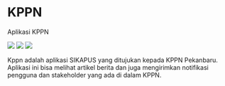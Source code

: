 # KPPN
Aplikasi KPPN
<br>

<img src="https://lh3.googleusercontent.com/4eQ5V4c57SEFgsZL8eoAJH0fCkRn_O86NaGFzutCltu7dcBa1yWq1EP_umALp0byMMv3DZJPvITG-2SJD-ThBFkfIKr6Oht2hRRunKmQDENfE40xa-NQnWkEx-QBbBC5AXBE1RmNXYBLbGw-HjGdJWnalVNUFTO7Ln1rRLpruMl1RyCNAAdS_Lqlw5AK7i71sgJha3bus0OYmPAmisDeZYIY0te5jOx-rK2GErjfZOfbUyaBjB8X9puTgHHMAnoiNDyW09JT-eajzaLkkjPTBF0W3lleaC1txJrhJuzKbdWR140zsxr9adLddSerJbgW3UHgFYo2lP6KKdwfsJSDuMQ4YUHje-eBte5kGU_rbZ9Tg-4tmO7tvy0ts1QdINXcqRX6WtqLkioUKbT37jhMCNCiyXIDdSnyWIWC7QNTx-KeY7ByqMhaE0vZteqoXz-JnP2Gm0M4rvTOW7NLFKiivnQg8ABtlp4i2q407yLd2deQP1k-r8Bk9rjIAjs7LVafzktFDfNxWZlVFO_kP_McFgrrBcEjPvZ10_eOeAOz1xwXW94VYYcfq2di5GXlNsgRxbBhhjUbP1ybRgqrZW4l6XBJzcdwNpd4Pk41mlo=w364-h647-no">
<img src="https://lh3.googleusercontent.com/xkICf4ye4tfViGkAHMbWWNzHBsq8h2mFPWX6kVGLk-j1TpkemxBx8QzoM1nbKs_1p_PJ-6UVBEvhNq2zmU1O1HJ-CVR2qlemNTuARYWuS9YhOO6RZEAKrXAhBFB0wK5iWYuTaARQb5Af_8tmMvxmcwyjabNTnF0rvSEVKqoBf8NXMZ0hY-PuupTvanO-WtA4TBUjSJZfMFzWLnajmx0SKGEDg4-rS8uwQiKXW75UrLT9QqeYaPwZnrnegZw-G_t2jIUtkudFXHSVIvt6O7gMFtSbkzzIwWq_HFKsmKwkKrZwnh01Gq6m3cCM0gQt-jPNoef9o7amBEh_Wt7NJhyV2s-18yzCWatl0DSTKM9-8Z22NWY4VjTgCmP4kbB3__aj34Z4xZuq1zSzgfim0He6U3OuwdCK6kPAnKaAL5BbKIM8fGEfBpPOOCs-4YZynFQTBopIkgfLqfj6G3QQmhqm4GeuIKJ60sHCxjQtVJIWvTkiaUSj5mdScmtxbK7nmEUtH0Oo2MYEBjaHX7FjqMOeX8N1PLA49Ky0kfvlxogdcfIYWIPw7uHozJZPsHGaA-02wPazsATe6RRg7EWtzdPynBZd2lYHKzyHmH0EX3Q=w364-h647-no">
<img src="https://lh3.googleusercontent.com/MeItRVDV1pWIdcernWSvO804KYG0JQQeSYL3o50jAedT0L2iTVQlTOs5HJsBMO4O4OyhZNJJzI4Th5o2UUrD1WwEozF_exFmZsosjUAsvYWvw6Q10UANNvr2lxoCUxAsESMIMxuRCD5--giPYX4OQpsByHEJmMXk2S8wAs23tUxbSbkOpMpsesigWk_yOwzaToEXej8FaF2J2bL7I1kWot2DRhfu466UF_X_d4k5UORg22poyQ2t9mX_UVpZ78a6sOwKUEXE9gO_T_xE0U1c6XJHVAiIiuBEv0tPkk_TsWFEVI4xAvjVqZ3l-5Tv9HLN3wVOwq83_ARNPTr5jze-od0oAegB7lyj_by4FoGJg6LMBZmbJqOfIE8ZSshICUY8SAfuYQ808Yl8ThEId73PIthPdDAFWKbDdA06DL942Ygu9eENLeN1reWVqH3rF8GC-qKrZ4F3T8IVzQDrBbz4XOyjksDR1OBFCX-_ysT5OhIwzxRYmwdaBoPDQ6Kv77L1kQZsrZA7LQ2HgUzBHFcStdeECz_K7oIM0xpM755a37TkGhCL4gk2e49oqyjzIhf8Ok3-XYyDVhw71t1fn3C_oIeXLYsCeRJ7zkSVHTA=w364-h647-no">

Kppn adalah aplikasi SIKAPUS yang ditujukan kepada KPPN Pekanbaru.
Aplikasi ini bisa melihat artikel berita dan juga mengirimkan notifikasi pengguna dan stakeholder yang ada di dalam KPPN.
